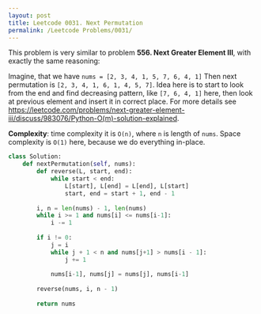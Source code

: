 ```yaml
---
layout: post
title: Leetcode 0031. Next Permutation
permalink: /Leetcode Problems/0031/
---
```


This problem is very similar to problem **556. Next Greater Element III**, with exactly the same reasoning:

Imagine, that we have `nums = [2, 3, 4, 1, 5, 7, 6, 4, 1]` Then next permutation is `[2, 3, 4, 1, 6, 1, 4, 5, 7]`. Idea here is to start to look from the end and find decreasing pattern, like `[7, 6, 4, 1]` here, then look at previous element and insert it in correct place. For more details see https://leetcode.com/problems/next-greater-element-iii/discuss/983076/Python-O(m)-solution-explained.

**Complexity**: time complexity it is `O(n)`, where `n` is length of `nums`. Space complexity is `O(1)` here, because we do everything in-place.

```python
class Solution:
    def nextPermutation(self, nums):
        def reverse(L, start, end):
            while start < end:
                L[start], L[end] = L[end], L[start]
                start, end = start + 1, end - 1
        
        i, n = len(nums) - 1, len(nums)
        while i >= 1 and nums[i] <= nums[i-1]:
            i -= 1
            
        if i != 0:
            j = i
            while j + 1 < n and nums[j+1] > nums[i - 1]:
                j += 1
            
            nums[i-1], nums[j] = nums[j], nums[i-1]
        
        reverse(nums, i, n - 1)
        
        return nums
```